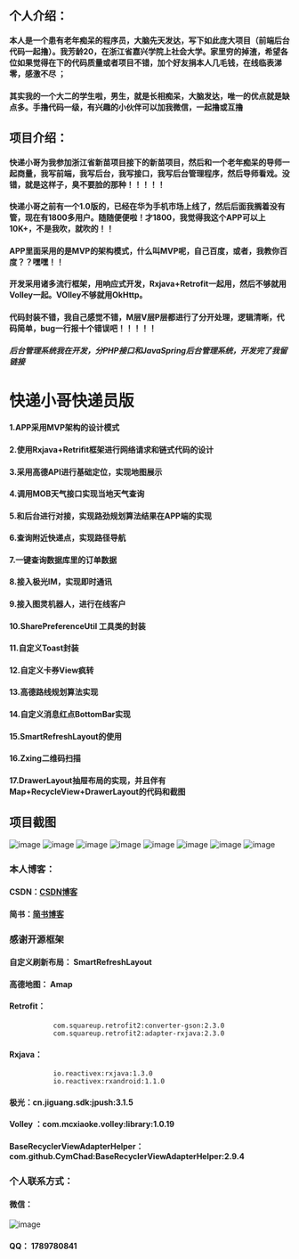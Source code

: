 ## 个人介绍：

####     本人是一个患有老年痴呆的程序员，大脑先天发达，写下如此庞大项目（前端后台代码一起撸）。我芳龄20，在浙江省嘉兴学院上社会大学。家里穷的掉渣，希望各位如果觉得在下的代码质量或者项目不错，加个好友捐本人几毛钱，在线临表涕零，感激不尽 ；

####     其实我的一个大二的学生啦，男生，就是长相痴呆，大脑发达，唯一的优点就是缺点多。手撸代码一级，有兴趣的小伙伴可以加我微信，一起撸或互撸


## 项目介绍：

####    快递小哥为我参加浙江省新苗项目接下的新苗项目，然后和一个老年痴呆的导师一起商量，我写前端，我写后台，我写接口，我写后台管理程序，然后导师看戏。没错，就是这样子，臭不要脸的那种！！！！！

####    快递小哥之前有一个1.0版的，已经在华为手机市场上线了，然后后面我搁着没有管，现在有1800多用户。随随便便啦！才1800，我觉得我这个APP可以上10K+，不是我吹，就吹的！！

####    APP里面采用的是MVP的架构模式，什么叫MVP呢，自己百度，或者，我教你百度？？嘿嘿！！
  
####    开发采用诸多流行框架，用响应式开发，Rxjava+Retrofit一起用，然后不够就用Volley一起。VOlley不够就用OkHttp。

####    代码封装不错，我自己感觉不错，M层V层P层都进行了分开处理，逻辑清晰，代码简单，bug一行报十个错误吧！！！！！


##### 后台管理系统我在开发，分PHP接口和JavaSpring后台管理系统，开发完了我留链接

# 快递小哥快递员版

#### 1.APP采用MVP架构的设计模式

#### 2.使用Rxjava+Retrifit框架进行网络请求和链式代码的设计

#### 3.采用高德API进行基础定位，实现地图展示

#### 4.调用MOB天气接口实现当地天气查询

#### 5.和后台进行对接，实现路劲规划算法结果在APP端的实现

#### 6.查询附近快递点，实现路径导航

#### 7.一键查询数据库里的订单数据

#### 8.接入极光IM，实现即时通讯

#### 9.接入图灵机器人，进行在线客户

#### 10.SharePreferenceUtil 工具类的封装

#### 11.自定义Toast封装

#### 12.自定义卡券View疯转

#### 13.高德路线规划算法实现

#### 14.自定义消息红点BottomBar实现

#### 15.SmartRefreshLayout的使用

#### 16.Zxing二维码扫描

#### 17.DrawerLayout抽屉布局的实现，并且伴有Map+RecycleView+DrawerLayout的代码和截图


## 项目截图
![image](http://bmob-cdn-20920.b0.upaiyun.com/2018/08/06/5c033a2f404c1e568056767f38018320.png)
![image](http://bmob-cdn-20920.b0.upaiyun.com/2018/08/06/84ab34cc40e43f5a803849f614aa0e11.png)
![image](http://bmob-cdn-20920.b0.upaiyun.com/2018/08/06/0724654f40c1f8dd8094cb828d548ebf.png)
![image](http://bmob-cdn-20920.b0.upaiyun.com/2018/08/06/b40c08804068e7b68051aa8f61761e09.png)
![image](http://bmob-cdn-20920.b0.upaiyun.com/2018/08/06/48b3ed36400a1660803eea75abe0fba2.png)
![image](http://bmob-cdn-20920.b0.upaiyun.com/2018/08/06/75314f5d403ef1b480d5babe758526c6.png)
![image](http://bmob-cdn-20920.b0.upaiyun.com/2018/08/06/139aa80e407b91b180b5b1b9517c0b8a.png)
![image](http://bmob-cdn-20920.b0.upaiyun.com/2018/08/06/f2c8109140524f8380cf44f58bff3c8c.png)


### 本人博客：
#### CSDN：[CSDN博客](https://blog.csdn.net/qq_33163983 "悬停显示")  
#### 简书：[简书博客](https://www.jianshu.com/u/a09ef2f2fe67 "悬停显示")  


### 感谢开源框架
#### 自定义刷新布局： SmartRefreshLayout
#### 高德地图： Amap
#### Retrofit： 
               com.squareup.retrofit2:converter-gson:2.3.0
               com.squareup.retrofit2:adapter-rxjava:2.3.0
#### Rxjava：
               io.reactivex:rxjava:1.3.0
               io.reactivex:rxandroid:1.1.0
#### 极光：cn.jiguang.sdk:jpush:3.1.5
#### Volley ：com.mcxiaoke.volley:library:1.0.19
#### BaseRecyclerViewAdapterHelper：com.github.CymChad:BaseRecyclerViewAdapterHelper:2.9.4


### 个人联系方式：

#### 微信：
![image](http://bmob-cdn-20920.b0.upaiyun.com/2018/08/06/3248a1cc4075a1d7807afabf9210dca7.png)

#### QQ： 1789780841



